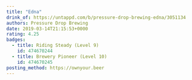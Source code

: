 ```yaml
---
title: "Edna"
drink_of: https://untappd.com/b/pressure-drop-brewing-edna/3051134
authors: Pressure Drop Brewing
date: 2019-03-14T21:15:53+0000
rating: 4.25
badges:
  - title: Riding Steady (Level 9)
    id: 474670244
  - title: Brewery Pioneer (Level 10)
    id: 474670245
posting_method: https://ownyour.beer
---
```

